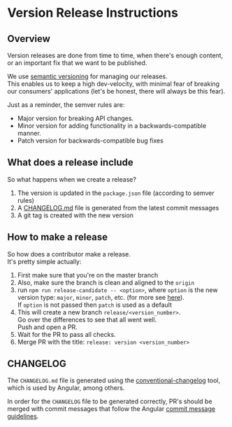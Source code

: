 # Version Release Instructions

## Overview
Version releases are done from time to time, 
when there's enough content, or an important fix that we want to be published.

We use [semantic versioning](https://semver.org/) for managing our releases.  
This enables us to keep a high dev-velocity, with minimal fear of breaking our consumers' applications 
(let's be honest, there will always be this fear).

Just as a reminder, the semver rules are:
* Major version for breaking API changes.
* Minor version for adding functionality in a backwards-compatible manner.
* Patch version for backwards-compatible bug fixes

## What does a release include
So what happens when we create a release?

1. The version is updated in the `package.json` file (according to semver rules)
2. A [CHANGELOG.md](#changelog) file is generated from the latest commit messages
3. A git tag is created with the new version

## How to make a release
So how does a contributor make a release.  
It's pretty simple actually:

1. First make sure that you're on the master branch
2. Also, make sure the branch is clean and aligned to the `origin`
3. run `npm run release-candidate -- <option>`, where `option` is the new version type:
`major`, `minor`, `patch`, etc. (for more see [here](https://git-scm.com/book/en/v2/Git-Basics-Tagging)).  
If `option` is not passed then `patch` is used as a default
4. This will create a new branch `release/<version_number>`.  
Go over the differences to see that all went well.   
Push and open a PR.
5. Wait for the PR to pass all checks.
6. Merge PR with the title: `release: version <version_number>`

## CHANGELOG
The `CHANGELOG.md` file is generated using the [conventional-changelog](https://github.com/conventional-changelog/conventional-changelog) tool, which is used by Angular, among others.

In order for the `CHANGELOG` file to be generated correctly, PR's should be merged with commit messages
that follow the Angular [commit message guidelines](https://github.com/angular/angular/blob/master/CONTRIBUTING.md#-commit-message-guidelines).


